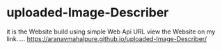 # uploaded-Image-Describer
it is the Website build  using simple Web Api  URL
view the Website on my link.....
https://aranavmahalpure.github.io/uploaded-Image-Describer/
